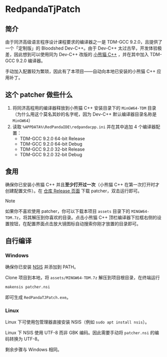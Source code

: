 # RedpandaTjPatch

## 简介

由于同济高级语言程序设计课程要求的编译器之一是 TDM-GCC 9.2.0，且提供了一个「定制版」的 Bloodshed Dev-C++。由于 Dev-C++ 太过古早，开发体验极差，因此想到可以使用同为 Dev-C++ 改版的 [小熊猫 C++](http://royqh.net/redpandacpp/) ，并在其中加入 TDM-GCC 9.2.0 编译器。

手动加入配置较为繁琐，因此有了本项目——自动向本地已安装的小熊猫 C++ 应用补丁。

## 这个 patcher 做些什么

1. 将同济高程用的编译器释放到小熊猫 C++ 安装目录下的 `MinGW64-TDM` 目录（为什么用这个莫名其妙的名字呢，因为 Dev-C++ 默认编译器目录名称是 `MinGW64`）
2. 读取 `%APPDATA%\RedPandaIDE\redpandacpp.ini` 并在其中追加 4 个编译器配置：
   - TDM-GCC 9.2.0 64-bit Release
   - TDM-GCC 9.2.0 64-bit Debug
   - TDM-GCC 9.2.0 32-bit Release
   - TDM-GCC 9.2.0 32-bit Debug

## 食用

确保你已安装小熊猫 C++ 并且**至少打开过一次**（小熊猫 C++ 在第一次打开时才创建配置文件）。在 [仓库 Release 页面](https://github.com/Linho1219/RedpandaTjPatch/releases/latest) 下载 patcher，双击运行即可。

> [!note]
>
> 如果你不喜欢使用 patcher，你可以下载本项目 `assets` 目录下的 `MINGW64-TDM.7z`，将其解压到你喜欢的目录。点击小熊猫 C++ 顶栏编译器下拉框右侧的设置按钮，在配置界面点击放大镜图标自动搜索你刚才放置的目录即可。

## 自行编译

### Windows

确保你已安装 [NSIS](https://nsis.sourceforge.io/Main_Page) 并添加到 PATH。

Clone 项目到本地，将 `assets/MINGW64-TDM.7z` 解压到项目根目录，在终端运行

```sh
makensis patcher.nsi
```

即可生成 `RedPandaTJPatch.exe`。

### Linux

Linux 下可使用包管理器直接安装 NSIS（例如 `sudo apt install nsis`）。

Linux 下 NSIS 使用 UTF-8 而非 GBK 编码。因此需要手动将 `patcher.nsi` 的编码转换为 UTF-8。

剩余步骤与 Windows 相同。
